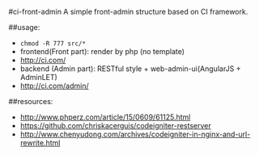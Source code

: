 #ci-front-admin
A simple front-admin structure based on CI framework.


##usage:
+ `chmod -R 777 src/*`
+ frontend(Front part): render by php (no template)
+ http://ci.com/
+ backend (Admin part): RESTful style + web-admin-ui(AngularJS + AdminLET)
+ http://ci.com/admin/

##resources:
+ http://www.phperz.com/article/15/0609/61125.html
+ https://github.com/chriskacerguis/codeigniter-restserver
+ http://www.chenyudong.com/archives/codeigniter-in-nginx-and-url-rewrite.html
